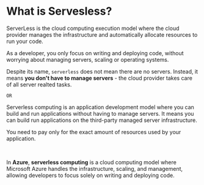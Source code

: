 # What is Servesless?

ServerLess is the cloud computing execution model where the cloud provider manages the infrastructure and automatically allocate resources to run your code.

As a developer, you only focus on writing and deploying code, without worrying about managing servers, scaling or operating systems. 

Despite its name, ```serverless``` does not mean there are no servers. Instead, it means **you don't have to manage servers** - the cloud provider takes care of all server realted tasks.

```
OR
```

Serverless computing is an application development model where you can build and run applications without having to manage servers. It means you can build run applications on the third-party managed server infrastructure.

You need to pay only for the exact amount of resources used by your application.

<br>

In **Azure**, **serverless computing** is a cloud computing model where Microsoft Azure handles the infrastructure, scaling, and management, allowing developers to focus solely on writing and deploying code.
